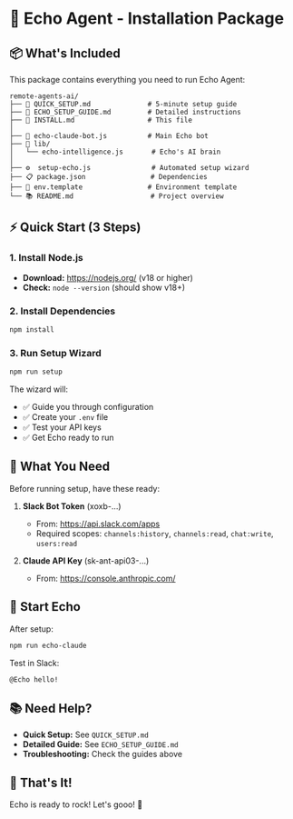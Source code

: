 # 🚀 Echo Agent - Installation Package

## 📦 What's Included

This package contains everything you need to run Echo Agent:

```
remote-agents-ai/
├── 📄 QUICK_SETUP.md              # 5-minute setup guide
├── 📄 ECHO_SETUP_GUIDE.md         # Detailed instructions
├── 📄 INSTALL.md                  # This file
│
├── 🤖 echo-claude-bot.js          # Main Echo bot
├── 🧠 lib/
│   └── echo-intelligence.js       # Echo's AI brain
│
├── ⚙️  setup-echo.js               # Automated setup wizard
├── 📋 package.json                # Dependencies
├── 🔐 env.template                # Environment template
└── 📚 README.md                   # Project overview
```

## ⚡ Quick Start (3 Steps)

### 1. Install Node.js
- **Download:** https://nodejs.org/ (v18 or higher)
- **Check:** `node --version` (should show v18+)

### 2. Install Dependencies
```bash
npm install
```

### 3. Run Setup Wizard
```bash
npm run setup
```

The wizard will:
- ✅ Guide you through configuration
- ✅ Create your `.env` file
- ✅ Test your API keys
- ✅ Get Echo ready to run

## 🔑 What You Need

Before running setup, have these ready:

1. **Slack Bot Token** (xoxb-...)
   - From: https://api.slack.com/apps
   - Required scopes: `channels:history`, `channels:read`, `chat:write`, `users:read`

2. **Claude API Key** (sk-ant-api03-...)
   - From: https://console.anthropic.com/

## 🎯 Start Echo

After setup:
```bash
npm run echo-claude
```

Test in Slack:
```
@Echo hello!
```

## 📚 Need Help?

- **Quick Setup:** See `QUICK_SETUP.md`
- **Detailed Guide:** See `ECHO_SETUP_GUIDE.md`
- **Troubleshooting:** Check the guides above

## 🎉 That's It!

Echo is ready to rock! Let's gooo! 🚀

